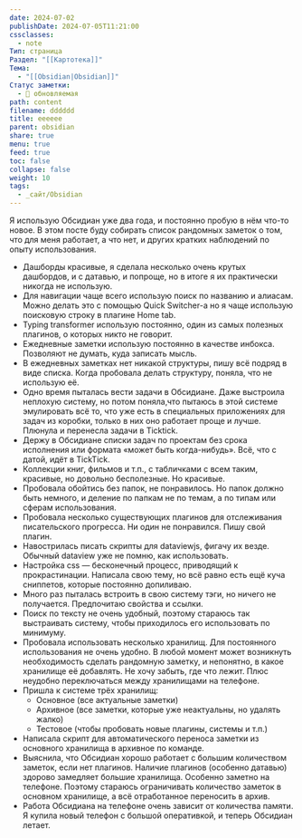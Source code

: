```yaml
---
date: 2024-07-02
publishDate: 2024-07-05T11:21:00
cssclasses:
  - note
Тип: страница
Раздел: "[[Картотека]]"
Тема:
  - "[[Obsidian|Obsidian]]"
Статус заметки:
  - 🌱 обновляемая
path: content
filename: dddddd
title: eeeeee
parent: obsidian
share: true
menu: true
feed: true
toc: false
collapse: false
weight: 10
tags:
  - _сайт/Obsidian
---
```


Я использую Обсидиан уже два года, и постоянно пробую в нём что-то новое. В этом посте буду собирать список рандомных заметок о том, что для меня работает, а что нет, и других кратких наблюдений по опыту использования.

- Дашборды красивые, я сделала несколько очень крутых дашбордов, и с датавью, и попроще, но в итоге я их практически никогда не использую.
- Для навигации чаще всего использую поиск по названию и алиасам. Можно делать это с помощью Quick Switcher-а но я чаще использую поисковую строку в плагине Home tab.
- Typing transformer использую постоянно, один из самых полезных плагинов, о которых никто не говорит.
- Ежедневные заметки использую постоянно в качестве инбокса. Позволяют не думать, куда записать мысль. 
- В ежедневных заметках нет никакой структуры, пишу всё подряд в виде списка. Когда пробовала делать структуру, поняла, что не использую её.
- Одно время пыталась вести задачи в Обсидиане. Даже выстроила неплохую систему, но потом поняла,что пытаюсь в этой системе эмулировать всё то, что уже есть в специальных приложениях для задач из коробки, только в них оно работает проще и лучше. Плюнула и перенесла задачи в Ticktick.
- Держу в Обсидиане списки задач по проектам без срока исполнения или формата «может быть когда-нибудь». Всё, что с датой, идёт в TickTick.
- Коллекции книг, фильмов и т.п., с табличками с всем таким, красивые, но довольно бесполезные. Но красивые. 
- Пробовала обойтись без папок, не понравилось. Но папок должно быть немного, и деление по папкам не по темам, а по типам или сферам использования.
- Пробовала несколько существующих плагинов для отслеживания писательского прогресса. Ни один не понравился. Пишу свой плагин.
- Навострилась писать скрипты для dataviewjs, фигачу их везде. Обычный dataview уже не помню, как использовать.
- Настройка css — бесконечный процесс, приводящий к прокрастинации. Написала свою тему, но всё равно есть ещё куча сниппетов, которые постоянно допиливаю.
- Много раз пыталась встроить в свою систему тэги, но ничего не получается. Предпочитаю свойства и ссылки.
- Поиск по тексту не очень удобный, поэтому стараюсь так выстраивать систему, чтобы приходилось его использовать по минимуму.
- Пробовала использовать несколько хранилищ. Для постоянного использования не очень удобно. В любой момент может возникнуть необходимость сделать рандомную заметку, и непонятно, в какое хранилище её добавлять. Не хочу забыть, где что лежит. Плюс неудобно переключаться между хранилищами на телефоне.
- Пришла к системе трёх хранилищ:
    - Основное (все актуальные заметки)
    - Архивное (все заметки, которые уже неактуальны, но удалять жалко)
    - Тестовое (чтобы пробовать новые плагины, системы и т.п.)
- Написала скрипт для автоматического переноса заметки из основного хранилища в архивное по команде.
- Выяснила, что Обсидиан хорошо работает с большим количеством заметок, если нет плагинов. Наличие плагинов (особенно датавью) здорово замедляет большие хранилища. Особенно заметно на телефоне. Поэтому стараюсь ограничивать количество заметок в основном хранилище, а всё отработанное переносить в архив.
- Работа Обсидиана на телефоне очень зависит от количества памяти. Я купила новый телефон с большой оперативкой, и теперь Обсидиан летает.
    